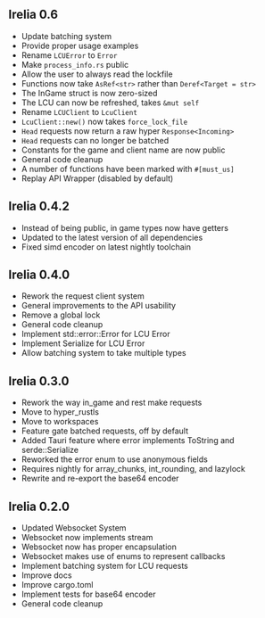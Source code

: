 ## Irelia 0.6
- Update batching system
- Provide proper usage examples
- Rename `LCUError` to `Error`
- Make `process_info.rs` public
- Allow the user to always read the lockfile
- Functions now take `AsRef<str>` rather than `Deref<Target = str>`
- The InGame struct is now zero-sized
- The LCU can now be refreshed, takes `&mut self`
- Rename `LCUClient` to `LcuClient`
- `LcuClient::new()` now takes `force_lock_file`
- `Head` requests now return a raw hyper `Response<Incoming>`
- `Head` requests can no longer be batched
- Constants for the game and client name are now public
- General code cleanup
- A number of functions have been marked with `#[must_us]`
- Replay API Wrapper (disabled by default)

## Irelia 0.4.2
- Instead of being public, in game types now have getters
- Updated to the latest version of all dependencies
- Fixed simd encoder on latest nightly toolchain

## Irelia 0.4.0
- Rework the request client system
- General improvements to the API usability
- Remove a global lock
- General code cleanup
- Implement std::error::Error for LCU Error
- Implement Serialize for LCU Error
- Allow batching system to take multiple types

## Irelia 0.3.0

- Rework the way in_game and rest make requests
- Move to hyper_rustls
- Move to workspaces
- Feature gate batched requests, off by default
- Added Tauri feature where error implements ToString and serde::Serialize
- Reworked the error enum to use anonymous fields
- Requires nightly for array_chunks, int_rounding, and lazylock
- Rewrite and re-export the base64 encoder

## Irelia 0.2.0

- Updated Websocket System
- Websocket now implements stream
- Websocket now has proper encapsulation
- Websocket makes use of enums to represent callbacks
- Implement batching system for LCU requests
- Improve docs
- Improve cargo.toml
- Implement tests for base64 encoder
- General code cleanup